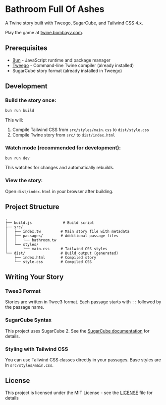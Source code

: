 # Bathroom Full Of Ashes

A Twine story built with Tweego, SugarCube, and Tailwind CSS 4.x.

Play the game at [twine.bombayv.com](https://twine.bombayv.com).

## Prerequisites

- [Bun](https://bun.sh/) - JavaScript runtime and package manager
- [Tweego](https://www.motoslave.net/tweego/) - Command-line Twine compiler (already installed)
- SugarCube story format (already installed in Tweego)

## Development

### Build the story once:
```bash
bun run build
```

This will:
1. Compile Tailwind CSS from `src/styles/main.css` to `dist/style.css`
2. Compile Twine story from `src/` to `dist/index.html`

### Watch mode (recommended for development):
```bash
bun run dev
```

This watches for changes and automatically rebuilds.

### View the story:
Open `dist/index.html` in your browser after building.

## Project Structure

```
.
├── build.js              # Build script
├── src/
│   ├── index.tw         # Main story file with metadata
│   ├── passages/        # Additional passage files
│   │   └── bathroom.tw
│   └── styles/
│       └── main.css     # Tailwind CSS styles
└── dist/                # Build output (generated)
    ├── index.html       # Compiled story
    └── style.css        # Compiled CSS
```

## Writing Your Story

### Twee3 Format
Stories are written in Twee3 format. Each passage starts with `::` followed by the passage name.

### SugarCube Syntax
This project uses SugarCube 2. See the [SugarCube documentation](https://www.motoslave.net/sugarcube/2/docs/) for details.

### Styling with Tailwind CSS
You can use Tailwind CSS classes directly in your passages. Base styles are in `src/styles/main.css`.

## License
This project is licensed under the MIT License - see the [LICENSE](LICENSE) file for details